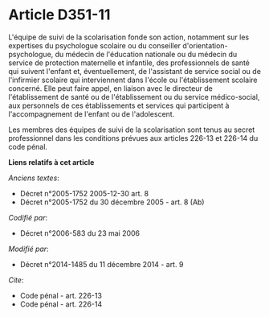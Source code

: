 # Article D351-11

L'équipe de suivi de la scolarisation fonde son action, notamment sur les expertises du psychologue scolaire ou du conseiller
d'orientation-psychologue, du médecin de l'éducation nationale ou du médecin du service de protection maternelle et
infantile, des professionnels de santé qui suivent l'enfant et, éventuellement, de l'assistant de service social ou de
l'infirmier scolaire qui interviennent dans l'école ou l'établissement scolaire concerné. Elle peut faire appel, en liaison
avec le directeur de l'établissement de santé ou de l'établissement ou du service médico-social, aux personnels de ces
établissements et services qui participent à l'accompagnement de l'enfant ou de l'adolescent.

Les membres des équipes de suivi de la scolarisation sont tenus au secret professionnel dans les conditions prévues aux
articles 226-13 et 226-14 du code pénal.

**Liens relatifs à cet article**

_Anciens textes_:

  - Décret n°2005-1752 2005-12-30 art. 8
  - Décret n°2005-1752 du 30 décembre 2005 - art. 8 (Ab)

_Codifié par_:

  - Décret n°2006-583 du 23 mai 2006

_Modifié par_:

  - Décret n°2014-1485 du 11 décembre 2014 - art. 9

_Cite_:

  - Code pénal - art. 226-13
  - Code pénal - art. 226-14
